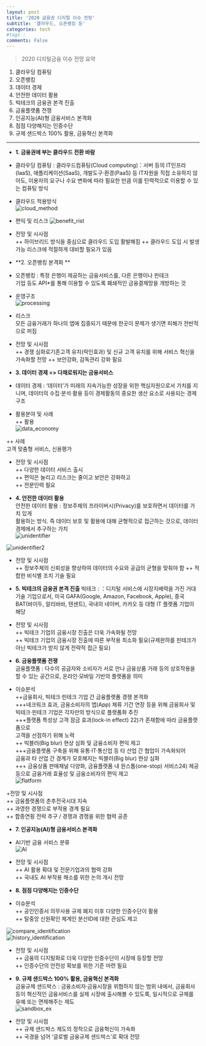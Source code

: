 ```yaml
---
layout: post
title: '2020 금융권 디지털 이슈 전망'
subtitle: '클라우드, 오픈뱅킹 등'
categories: tech
#tags : 
comments: False
---
```

> 2020 디지털금융 이슈 전망 요약

1. 클라우딩 컴퓨팅  
2. 오픈뱅킹  
3. 데이터 경제  
4. 안전한 데이터 활용  
5. 빅테크의 금융권 본격 진출  
6. 금융플랫폼 전쟁  
7. 인공지능(AI)형 금융서비스 본격화  
8. 점점 다양해지는 인증수단  
9. 규제 샌드박스 100% 활용, 금융혁신 본격화

------  

- **1. 금융권에 부는 클라우드 전환 바람**
+ 클라우딩 컴퓨팅 : 클라우드컴퓨팅(Cloud computing)：서버 등의 IT인프라(IaaS), 애플리케이션(SaaS),  개발도구·환경(PaaS) 등 IT자원을 직접 소유하지 않아도, 이용자의 요구나 수요 변화에 따라 필요한 만큼 이를 탄력적으로 이용할 수 있는 컴퓨팅 방식

+ 클라우드 적용방식  
![cloud_method](https://user-images.githubusercontent.com/51938331/93410397-e4490500-f8d3-11ea-98d1-80f16b6a7750.PNG)  

+ 편익 및 리스크
![benefit_rist](https://user-images.githubusercontent.com/51938331/93410418-ed39d680-f8d3-11ea-972b-cda20c5ef7fd.PNG)  

+ 전망 및 시사점  
++ 하이브리드 방식을 중심으로 클라우드 도입 활발해짐
++ 클라우드 도입 시 발생 가능 리스크에 적절하게 대비할 필요가 있음

- **2. 오픈뱅킹 본격화 **
+ 오픈뱅킹 : 특정 은행이 제공하는 금융서비스를, 다른 은행이나 핀테크  
	기업 등도 API*를 통해 이용할 수 있도록 폐쇄적인 금융결제망을 개방하는 것  

+ 운영구조  
![processing](https://user-images.githubusercontent.com/51938331/93410434-f2972100-f8d3-11ea-8462-a61f946ffe19.PNG)  

+ 리스크  
모든 금융거래가 하나의 앱에 집중되기 때문에 한곳이 문제가 생기면 피해가 전반적으로 퍼짐  

+ 전망 및 시사점  
++ 경쟁 심화로기존고객 유지(락인효과) 및 신규 고객 유치를 위해 서비스 혁신을 가속화할 전망
++ 보안강화, 감독관리 강화 필요

- **3. 데이터 경제 => 다채로워지는 금융서비스** 
+ 데이터 경제 : ‘데이터’가 미래의 지속가능한 성장을 위한 핵심자원으로서 가치를 지니며, 데이터의 수집·분석·활용 등이 경제활동의 중요한 생산 요소로 사용되는 경제 구조

+ 활용분야 및 사례  
++ 활용  
![data_economy](https://user-images.githubusercontent.com/51938331/93410437-f3c84e00-f8d3-11ea-84d8-e17f3043ff2a.PNG)  

++ 사례  
고객 맞춤형 서비스, 신용평가  

+ 전망 및 시사점  
++ 다양한 데이터 서비스 출시  
++ 편익은 늘리고 리스크는 줄이고 보안은 강화하고  
++ 전문인력 필요 

- **4. 안전한 데이터 활용**  
안전한 데이터 활용 :  정보주체의 프라이버시(Privacy)를 보호하면서 데이터를 가치 있게  
	활용하는 방식. 즉 데이터 보호 및 활용에 대해 균형적으로 접근하는 것으로, 데이터  
	경제에서 추구하는 가치  
![unidentifier](https://user-images.githubusercontent.com/51938331/93410439-f460e480-f8d3-11ea-9549-5721da4ccf38.PNG)  

![unidentifier2](https://user-images.githubusercontent.com/51938331/93410441-f4f97b00-f8d3-11ea-936f-b81c29f60d03.PNG)  

+ 전망 및 시사점  
++ 정보주체의 신뢰성을 향상하여 데이터의 수요와 공급의 균형을 맞춰야 함
++ 적합한 비식별 조치 기술 필요  

- **5. 빅테크의 금융권 본격 진출** 
빅테크 : ：디지털 서비스에 시장지배력을 가진 거대 기술 기업으로서, 미국 GAFA(Google, Amazon, Facebook, Apple), 중국 BAT(바이두, 알리바바, 텐센트),
국내의 네이버, 카카오 등 대형 IT 플랫폼 기업이 해당  

+ 전망 및 시사점  
++ 빅테크 기업의 금융시장 진출은 더욱 가속화될 전망  
++ 빅테크 기업의 금융시장 진출에 따른 부작용 최소화 필요(규제완하를 핀테크가 아닌 빅테크가 받지 않게 전략적 접근 필요)

- **6. 금융플랫폼 전쟁**  
금융플랫폼 : 다수의 공급자와 소비자가 서로 만나 금융상품 거래 등의 상호작용을 할 수 있는 공간으로, 온라인·모바일 기반의 플랫폼을 의미  

+ 이슈분석  
++금융회사, 빅테크·핀테크 기업 간 금융플랫폼 경쟁 본격화  
+++네크워크 효과, 금융소비자의 앱(App) 체류 기간 연장 등을 위해 금융회사 및  
	빅테크·핀테크 기업은 각자만의 방식으로 플랫폼화 추진  
+++플랫폼 특성상 고객 잠금 효과(lock-in effect) 22)가 존재함에 따라 금융플랫폼으로  
	고객을 선점하기 위해 노력  
++ 빅블러(Big blur) 현상 심화 및 금융소비자 편익 제고  
+++금융플랫폼 구축을 위해 유통·IT·통신업 등 타 산업 간 협업이 가속화되어  
	금융과 타 산업 간 경계가 모호해지는 빅블러(Big blur) 현상 심화  
+++ 금융상품 판매채널 다양화, 금융플랫폼 내 원스톱(one-stop) 서비스24) 제공  
	등으로 금융거래 효율성 및 금융소비자의 편익 제고  
![flatform](https://user-images.githubusercontent.com/51938331/93410442-f4f97b00-f8d3-11ea-89f7-a11923eabbc2.PNG)   

+전망 및 시사점  
++ 금융플랫폼의 춘추전국시대 지속  
++ 과영한 경쟁으로 부작용 경계 필요  
++ 합종연횡 전략 추구 / 경쟁과 경쟁을 위한 협력 공존  

- **7. 인공지능(AI)형 금융서비스 본격화**

+ AI기반 금융 서비스 분류  
![AI](https://user-images.githubusercontent.com/51938331/93410443-f5921180-f8d3-11ea-9f3d-b96b99c565bd.PNG)  

+ 전망 및 시사점  
++ AI 활용 확대 및 전문기업과의 협력 강화  
++ 국내도 AI 부작용 해소를 위한 논의 개시 전망  

- **8. 점점 다양해지는 인증수단**  

+ 이슈분석  
++ 공인인증서 의무사용 규제 폐지 이후 다양한 인증수단이 활용  
++ 탈중앙 신원확인 체계인 분산ID에 대한 관심도 제고

![compare_identification](https://user-images.githubusercontent.com/51938331/93410444-f5921180-f8d3-11ea-99ed-057a00401d02.PNG)  
![history_identification](https://user-images.githubusercontent.com/51938331/93410445-f62aa800-f8d3-11ea-94ed-48a611376df9.PNG)  

+ 전망 및 시사점  
++ 금융의 디지털화로 더욱 다양한 인증수단이 시장에 등장할 전망  
++ 인증수단의 안전성 확보를 위한 기준 마련 필요  

- **9. 규제 샌드박스 100% 활용, 금융혁신 본격화**  
금융규제 샌드박스 : 금융소비자·금융시장을 위협하지 않는 범위 내에서, 금융회사 등이 혁신적인 금융서비스를 실제 시장에 출시해볼 수 있도록,
 일시적으로 규제를 유예 또는 면제해주는 제도  
![sandbox_ex](https://user-images.githubusercontent.com/51938331/93410448-f62aa800-f8d3-11ea-9b2b-b899adfeebef.PNG)  

+ 전망 및 시사점  
++ 규제 샌드박스 제도의 정착으로 금융혁신이 가속화  
++ 국경을 넘어 ‘글로벌 금융규제 샌드박스’로 확대 전망  
